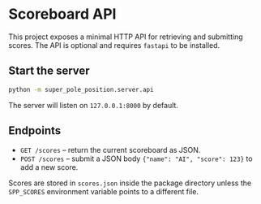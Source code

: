 # Scoreboard API

This project exposes a minimal HTTP API for retrieving and submitting
scores. The API is optional and requires `fastapi` to be installed.

## Start the server

```bash
python -m super_pole_position.server.api
```

The server will listen on `127.0.0.1:8000` by default.

## Endpoints

- `GET /scores` – return the current scoreboard as JSON.
- `POST /scores` – submit a JSON body `{"name": "AI", "score": 123}` to add a
  new score.

Scores are stored in `scores.json` inside the package directory unless the
`SPP_SCORES` environment variable points to a different file.
